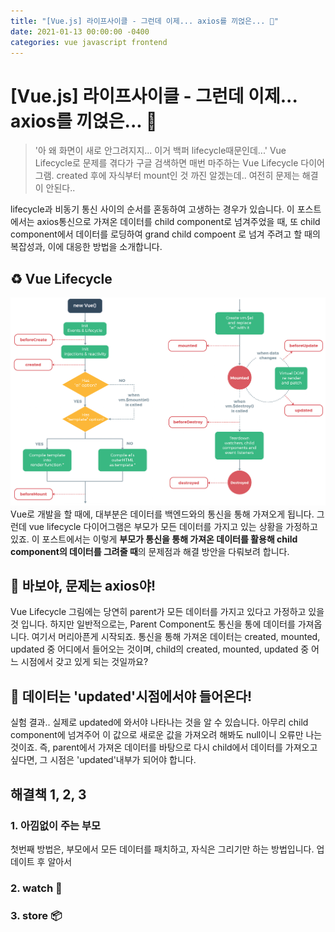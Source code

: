 ```yaml
---
title: "[Vue.js] 라이프사이클 - 그런데 이제... axios를 끼얹은... 🤯"
date: 2021-01-13 00:00:00 -0400
categories: vue javascript frontend
---
```


# [Vue.js] 라이프사이클 - 그런데 이제... axios를 끼얹은... 🤯

> '아 왜 화면이 새로 안그려지지... 이거 백퍼 lifecycle때문인데...'
Vue Lifecycle로 문제를 겪다가 구글 검색하면 매번 마주하는 Vue Lifecycle 다이어그램.
created 후에 자식부터 mount인 것 까진 알겠는데.. 여전히 문제는 해결이 안된다..

lifecycle과 비동기 통신 사이의 순서를 혼동하여 고생하는 경우가 있습니다.
이 포스트에서는 axios통신으로 가져온 데이터를 child component로 넘겨주었을 때,
또 child component에서 데이터를 로딩하여 grand child compoent 로 넘겨 주려고 할 때의 복잡성과, 이에 대응한 방법을 소개합니다.

## ♻️ Vue Lifecycle

![vue lifecycle](/assets/vue%20lifecycle_qicil0ze0.png)
Vue로 개발을 할 때에, 대부분은 데이터를 백엔드와의 통신을 통해 가져오게 됩니다. 그런데 vue lifecycle 다이어그램은 부모가 모든 데이터를 가지고 있는 상황을 가정하고 있죠.
이 포스트에서는 이렇게 **부모가 통신을 통해 가져온 데이터를 활용해 child component의 데이터를 그려줄 때**의 문제점과 해결 방안을 다뤄보려 합니다.



## 📡 바보야, 문제는 axios야!
Vue Lifecycle 그림에는 당연히 parent가 모든 데이터를 가지고 있다고 가정하고 있을 것 입니다. 하지만 일반적으로는, Parent Component도 통신을 통에 데이터를 가져옵니다. 여기서 머리아픈게 시작되죠. 통신을 통해 가져온 데이터는 created, mounted, updated 중 어디에서 들어오는 것이며, child의 created, mounted, updated 중 어느 시점에서 갖고 있게 되는 것일까요?

## 🌟 데이터는 'updated'시점에서야 들어온다!
실험 결과.. 실제로 updated에 와서야 나타나는 것을 알 수 있습니다.
아무리 child component에 넘겨주어 이 값으로 새로운 값을 가져오려 해봐도 null이니 오류만 나는 것이죠. 즉, parent에서 가져온 데이터를 바탕으로 다시 child에서 데이터를 가져오고 싶다면, 그 시점은 'updated'내부가 되어야 합니다.

## 해결책 1, 2, 3
### 1. 아낌없이 주는 부모
첫번째 방법은, 부모에서 모든 데이터를 패치하고, 자식은 그리기만 하는 방법입니다.
업데이트 후 알아서
### 2. watch 👀
### 3. store 📦
